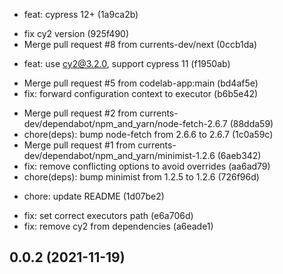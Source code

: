 - feat: cypress 12+ (1a9ca2b)

* fix cy2 version (925f490)
* Merge pull request #8 from currents-dev/next (0ccb1da)

- feat: use cy2@3.2.0, support cypress 11 (f1950ab)

* Merge pull request #5 from codelab-app:main (bd4af5e)
* fix: forward configuration context to executor (b6b5e42)

- Merge pull request #2 from currents-dev/dependabot/npm_and_yarn/node-fetch-2.6.7 (88dda59)
- chore(deps): bump node-fetch from 2.6.6 to 2.6.7 (1c0a59c)
- Merge pull request #1 from currents-dev/dependabot/npm_and_yarn/minimist-1.2.6 (6aeb342)
- fix: remove conflicting options to avoid overrides (aa6ad79)
- chore(deps): bump minimist from 1.2.5 to 1.2.6 (726f96d)

* chore: update README (1d07be2)

- fix: set correct executors path (e6a706d)
- fix: remove cy2 from dependencies (a6eade1)

## 0.0.2 (2021-11-19)
